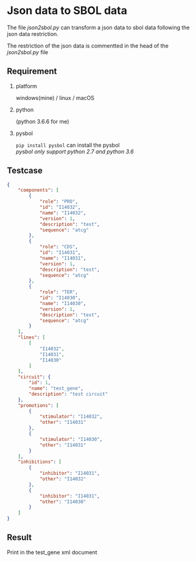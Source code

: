 # Json data to SBOL data

The file *json2sbol.py* can transform a json data to sbol data following the json data restriction.

The restriction of the json data is commentted in the head of the *json2sbol.py* file

## Requirement

1. platform

    windows(mine) / linux / macOS

1. python

    (python 3.6.6 for me)

1. pysbol

    ```pip install pysbol``` can install the pysbol  
    *pysbol only support python 2.7 and python 3.6*

## Testcase

```json
{
    "components": [
        {
            "role": "PRO",
            "id": "I14032",
            "name": "I14032",
            "version": 1,
            "description": "test",
            "sequence": "atcg"
        },
        {
            "role": "CDS",
            "id": "I14031",
            "name": "I14031",
            "version": 1,
            "description": "test",
            "sequence": "atcg"
        },
        {
            "role": "TER",
            "id": "I14030",
            "name": "I14030",
            "version": 1,
            "description": "test",
            "sequence": "atcg"
        }
    ],
    "lines": [
        [
            "I14032",
            "I14031",
            "I14030"
        ]
    ],
    "circuit": {
        "id": 1,
        "name": "test_gene",
        "description": "test circuit"
    },
    "promotions": [
        {
            "stimulator": "I14032",
            "other": "I14031"
        },
        {
            "stimulator": "I14030",
            "other": "I14031"
        }
    ],
    "inhibitions": [
        {
            "inhibitor": "I14031",
            "other": "I14032"
        },
        {
            "inhibitor": "I14031",
            "other": "I14030"
        }
    ]
}
```

## Result

Print in the test_gene xml document